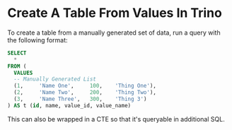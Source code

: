 # Create A Table From Values In Trino

To create a table from a manually generated set of data, run a query with the following format:

```sql
SELECT
  *
FROM (
  VALUES
  -- Manually Generated List
  (1,     'Name One',     100,    'Thing One'),
  (2,     'Name Two',     200,    'Thing Two'),
  (3,     'Name Three',   300,    'Thing 3')
) AS t (id, name, value_id, value_name)

```

This can also be wrapped in a CTE so that it's queryable in additional SQL.